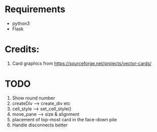 
# Requirements

* python3
* Flask

# Credits:
1. Card graphics from
   https://sourceforge.net/projects/vector-cards/

# TODO

1. Show round number
2. createDiv --> create_div etc
3. cell_style --> set_cell_style()
4. move_pane --> size & alignment
5. placement of top-most card in the face-down pile
6. Handle disconnects better
